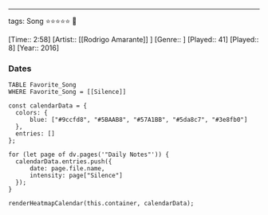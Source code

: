 ---
tags: Song ⭐⭐⭐⭐⭐ 💛

[Time:: 2:58]
[Artist:: [[Rodrigo Amarante]] ]
[Genre:: ]
[Played:: 41]
[Played:: 8]
[Year:: 2016]
### Dates
````dataview
TABLE Favorite_Song
WHERE Favorite_Song = [[Silence]]
````

  ```dataviewjs
const calendarData = { 
	colors: { 
		blue: ["#9ccfd8", "#5BAAB8", "#57A1BB", "#5da8c7", "#3e8fb0"] 
	}, 
	entries: [] 
}; 

for (let page of dv.pages('"Daily Notes"')) { 
	calendarData.entries.push({ 
		date: page.file.name, 
		intensity: page["Silence"]
	}); 
} 

renderHeatmapCalendar(this.container, calendarData);
```
